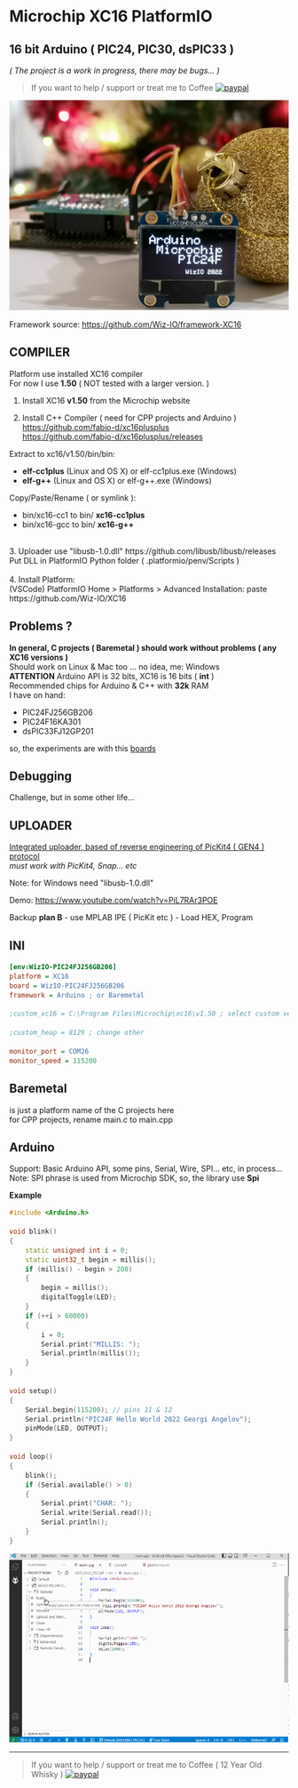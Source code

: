 # Microchip XC16 PlatformIO
## 16 bit Arduino ( PIC24, PIC30, dsPIC33 )
_( The project is a work in progress, there may be bugs... )_


>If you want to help / support or treat me to Coffee  [![paypal](https://www.paypalobjects.com/en_US/i/btn/btn_donate_SM.gif)](https://www.paypal.com/cgi-bin/webscr?cmd=_s-xclick&hosted_button_id=ESUP9LCZMZTD6)

![pic](https://raw.githubusercontent.com/Wiz-IO/LIB/master/images/arduino_pic24f.jpg)

Framework source: https://github.com/Wiz-IO/framework-XC16

## COMPILER<br>
Platform use installed XC16 compiler<br>
For now I use **1.50** ( NOT tested with a larger version. )

1. Install XC16 **v1.50** from the Microchip website

2. Install C++ Compiler ( need for CPP projects and Arduino )<br>
https://github.com/fabio-d/xc16plusplus <br>
https://github.com/fabio-d/xc16plusplus/releases <br>

Extract to xc16/v1.50/bin/bin:
* **elf-cc1plus** (Linux and OS X) or elf-cc1plus.exe (Windows)
* **elf-g++** (Linux and OS X) or elf-g++.exe (Windows)

Copy/Paste/Rename ( or symlink ):
* bin/xc16-cc1 to bin/ **xc16-cc1plus**
* bin/xc16-gcc to bin/ **xc16-g++**

<br>
3. Uploader use "libusb-1.0.dll" https://github.com/libusb/libusb/releases <br>
Put DLL in PlatformIO Python folder ( .platformio/penv/Scripts )<br>

<br>
4. Install Platform:<br>
(VSCode) PlatformIO Home > Platforms > Advanced Installation: paste https://github.com/Wiz-IO/XC16


## Problems ?<br>
**In general, C projects ( Baremetal ) should work without problems ( any XC16 versions )** <br>
Should work on Linux & Mac too ... no idea, me: Windows<br>
**ATTENTION** Arduino API is 32 bits, XC16 is 16 bits ( **int** )<br>
Recommended chips for Arduino & C++ with **32k** RAM<br>
I have on hand:
* PIC24FJ256GB206
* PIC24F16KA301
* dsPIC33FJ12GP201

so, the experiments are with this [boards](https://github.com/Wiz-IO/XC16/blob/main/boards)<br>

## Debugging
Challenge, but in some other life...

## UPLOADER<br>
[Integrated uploader, based of reverse engineering of PicKit4 ( GEN4 ) protocol](https://github.com/Wiz-IO/XC16/tree/main/builder/frameworks/uploader)<br>
_must work with PicKit4, Snap... etc_ <br>

Note: for Windows need "libusb-1.0.dll"<br>

Demo: https://www.youtube.com/watch?v=PiL7RAr3POE <br>

Backup **plan B** - use MPLAB IPE ( PicKit etc ) - Load HEX, Program<br>


## INI
```ini
[env:WizIO-PIC24FJ256GB206]
platform = XC16
board = WizIO-PIC24FJ256GB206
framework = Arduino ; or Baremetal

;custom_xc16 = C:\Program Files\Microchip\xc16\v1.50 ; select custom version, default is 1.50

;custom_heap = 8129 ; change other

monitor_port = COM26
monitor_speed = 115200
```

## Baremetal
is just a platform name of the C projects here <br>
for CPP projects, rename main.c to main.cpp

## Arduino 
Support: Basic Arduino API, some pins, Serial, Wire, SPI... etc, in process... <br>
Note: SPI phrase is used from Microchip SDK, so, the library use **Spi** 

**Example**
```cpp
#include <Arduino.h>

void blink()
{
    static unsigned int i = 0;
    static uint32_t begin = millis();
    if (millis() - begin > 200)
    {
        begin = millis();
        digitalToggle(LED);
    }
    if (++i > 60000)
    {
        i = 0;
        Serial.print("MILLIS: ");
        Serial.println(millis());
    }
}

void setup()
{
    Serial.begin(115200); // pins 11 & 12
    Serial.println("PIC24F Hello World 2022 Georgi Angelov");
    pinMode(LED, OUTPUT);
}

void loop()
{
    blink();
    if (Serial.available() > 0)
    {
        Serial.print("CHAR: ");
        Serial.write(Serial.read());
        Serial.println();
    }
}
```

![gif](https://raw.githubusercontent.com/Wiz-IO/LIB/master/images/xc16.gif)

<hr>

>If you want to help / support or treat me to Coffee ( 12 Year Old Whisky ) [![paypal](https://www.paypalobjects.com/en_US/i/btn/btn_donate_SM.gif)](https://www.paypal.com/cgi-bin/webscr?cmd=_s-xclick&hosted_button_id=ESUP9LCZMZTD6)
